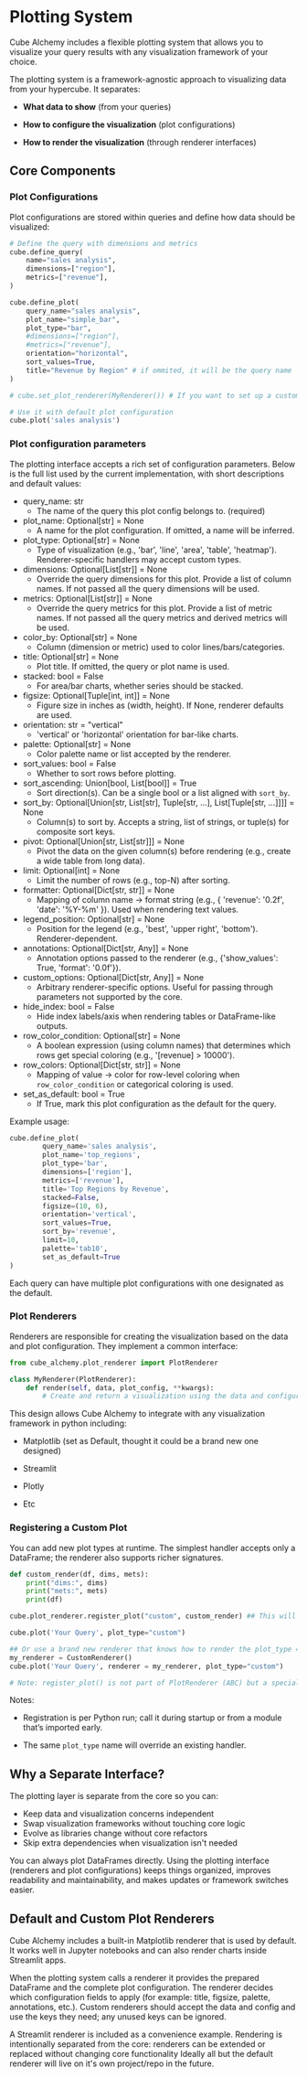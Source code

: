 # Plotting System

Cube Alchemy includes a flexible plotting system that allows you to visualize your query results with any visualization framework of your choice.

The plotting system is a framework-agnostic approach to visualizing data from your hypercube. It separates:

- **What data to show** (from your queries)

- **How to configure the visualization** (plot configurations)

- **How to render the visualization** (through renderer interfaces)

## Core Components

### Plot Configurations

Plot configurations are stored within queries and define how data should be visualized:

```python
# Define the query with dimensions and metrics
cube.define_query(
    name="sales analysis",
    dimensions=["region"],
    metrics=["revenue"],
)

cube.define_plot(
    query_name="sales analysis",
    plot_name="simple_bar",
    plot_type="bar",
    #dimensions=["region"],
    #metrics=["revenue"],
    orientation="horizontal",
    sort_values=True,
    title="Revenue by Region" # if ommited, it will be the query name
)

# cube.set_plot_renderer(MyRenderer()) # If you want to set up a customer renderer. See Plot Renders below

# Use it with default plot configuration
cube.plot('sales analysis')

```

### Plot configuration parameters

The plotting interface accepts a rich set of configuration parameters. Below is the full list used by the current implementation, with short descriptions and default values:

- query_name: str
    - The name of the query this plot config belongs to. (required)
- plot_name: Optional[str] = None
    - A name for the plot configuration. If omitted, a name will be inferred.
- plot_type: Optional[str] = None
    - Type of visualization (e.g., 'bar', 'line', 'area', 'table', 'heatmap'). Renderer-specific handlers may accept custom types.
- dimensions: Optional[List[str]] = None
    - Override the query dimensions for this plot. Provide a list of column names. If not passed all the query dimensions will be used.
- metrics: Optional[List[str]] = None
    - Override the query metrics for this plot. Provide a list of metric names. If not passed all the query metrics and derived metrics will be used.
- color_by: Optional[str] = None
    - Column (dimension or metric) used to color lines/bars/categories.
- title: Optional[str] = None
    - Plot title. If omitted, the query or plot name is used.
- stacked: bool = False
    - For area/bar charts, whether series should be stacked.
- figsize: Optional[Tuple[int, int]] = None
    - Figure size in inches as (width, height). If None, renderer defaults are used.
- orientation: str = "vertical"
    - 'vertical' or 'horizontal' orientation for bar-like charts.
- palette: Optional[str] = None
    - Color palette name or list accepted by the renderer.
- sort_values: bool = False
    - Whether to sort rows before plotting.
- sort_ascending: Union[bool, List[bool]] = True
    - Sort direction(s). Can be a single bool or a list aligned with `sort_by`.
- sort_by: Optional[Union[str, List[str], Tuple[str, ...], List[Tuple[str, ...]]]] = None
    - Column(s) to sort by. Accepts a string, list of strings, or tuple(s) for composite sort keys.
- pivot: Optional[Union[str, List[str]]] = None
    - Pivot the data on the given column(s) before rendering (e.g., create a wide table from long data).
- limit: Optional[int] = None
    - Limit the number of rows (e.g., top-N) after sorting.
- formatter: Optional[Dict[str, str]] = None
    - Mapping of column name -> format string (e.g., { 'revenue': '0.2f', 'date': '%Y-%m' }). Used when rendering text values.
- legend_position: Optional[str] = None
    - Position for the legend (e.g., 'best', 'upper right', 'bottom'). Renderer-dependent.
- annotations: Optional[Dict[str, Any]] = None
    - Annotation options passed to the renderer (e.g., {'show_values': True, 'format': '0.0f'}).
- custom_options: Optional[Dict[str, Any]] = None
    - Arbitrary renderer-specific options. Useful for passing through parameters not supported by the core.
- hide_index: bool = False
    - Hide index labels/axis when rendering tables or DataFrame-like outputs.
- row_color_condition: Optional[str] = None
    - A boolean expression (using column names) that determines which rows get special coloring (e.g., '[revenue] > 10000').
- row_colors: Optional[Dict[str, str]] = None
    - Mapping of value -> color for row-level coloring when `row_color_condition` or categorical coloring is used.
- set_as_default: bool = True
    - If True, mark this plot configuration as the default for the query.

Example usage:

```python
cube.define_plot(
        query_name='sales analysis',
        plot_name='top_regions',
        plot_type='bar',
        dimensions=['region'],
        metrics=['revenue'],
        title='Top Regions by Revenue',
        stacked=False,
        figsize=(10, 6),
        orientation='vertical',
        sort_values=True,
        sort_by='revenue',
        limit=10,
        palette='tab10',
        set_as_default=True
)
```

Each query can have multiple plot configurations with one designated as the default.

### Plot Renderers

Renderers are responsible for creating the visualization based on the data and plot configuration. They implement a common interface:

```python
from cube_alchemy.plot_renderer import PlotRenderer

class MyRenderer(PlotRenderer):
    def render(self, data, plot_config, **kwargs):
        # Create and return a visualization using the data and configuration
```

This design allows Cube Alchemy to integrate with any visualization framework in python including:

- Matplotlib (set as Default, thought it could be a brand new one designed)

- Streamlit

- Plotly

- Etc

### Registering a Custom Plot

You can add new plot types at runtime. The simplest handler accepts only a DataFrame; the renderer also supports richer signatures.

```python
def custom_render(df, dims, mets):
    print("dims:", dims)
    print("mets:", mets)
    print(df)

cube.plot_renderer.register_plot("custom", custom_render) ## This will work on the default Matplotlib Renderer, it adds a new rendering function to it which can be called for all plot_types = custom

cube.plot('Your Query', plot_type="custom")

## Or use a brand new renderer that knows how to render the plot_type = custom
my_renderer = CustomRenderer()
cube.plot('Your Query', renderer = my_renderer, plot_type="custom")

# Note: register_plot() is not part of PlotRenderer (ABC) but a special method for the Default MatplotlibRenderer installed with the Hypercube. If you use custom a renderer it will not be there.
```

Notes:

- Registration is per Python run; call it during startup or from a module that’s imported early.

- The same `plot_type` name will override an existing handler.

## Why a Separate Interface?

The plotting layer is separate from the core so you can:

- Keep data and visualization concerns independent
- Swap visualization frameworks without touching core logic
- Evolve as libraries change without core refactors
- Skip extra dependencies when visualization isn't needed

You can always plot DataFrames directly. Using the plotting interface (renderers and plot configurations) keeps things organized, improves readability and maintainability, and makes updates or framework switches easier.

## Default and Custom Plot Renderers

Cube Alchemy includes a built-in Matplotlib renderer that is used by default. It works well in Jupyter notebooks and can also render charts inside Streamlit apps.

When the plotting system calls a renderer it provides the prepared DataFrame and the complete plot configuration. The renderer decides which configuration fields to apply (for example: title, figsize, palette, annotations, etc.). Custom renderers should accept the data and config and use the keys they need; any unused keys can be ignored.

A Streamlit renderer is included as a convenience example. Rendering is intentionally separated from the core: renderers can be extended or replaced without changing core functionality Ideally all but the default renderer will live on it's own project/repo in the future.
